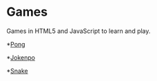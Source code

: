 # Games

Games in HTML5 and JavaScript to learn and play.

*[Pong](https://ls-pong.netlify.com/)

*[Jokenpo](https://ls-jokenpo.netlify.com/)

*[Snake](https://ls-snake.netlify.com/)
